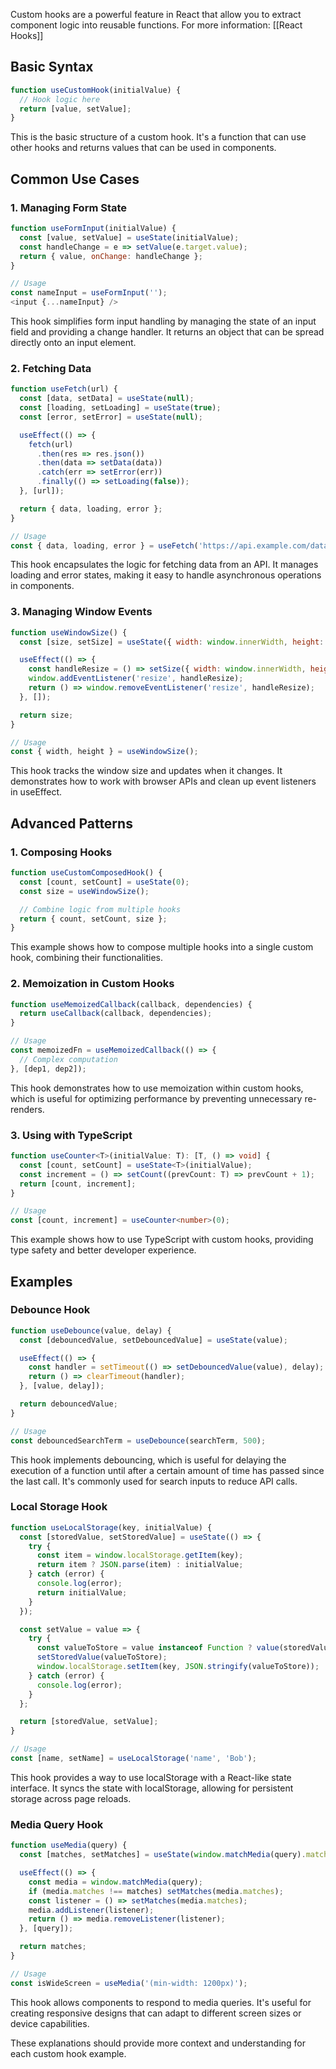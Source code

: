 Custom hooks are a powerful feature in React that allow you to extract component logic into reusable functions. For more information: [[React Hooks]]

## Basic Syntax

```javascript
function useCustomHook(initialValue) {
  // Hook logic here
  return [value, setValue];
}
```
This is the basic structure of a custom hook. It's a function that can use other hooks and returns values that can be used in components.

## Common Use Cases

### 1. Managing Form State
```javascript
function useFormInput(initialValue) {
  const [value, setValue] = useState(initialValue);
  const handleChange = e => setValue(e.target.value);
  return { value, onChange: handleChange };
}

// Usage
const nameInput = useFormInput('');
<input {...nameInput} />
```
This hook simplifies form input handling by managing the state of an input field and providing a change handler. It returns an object that can be spread directly onto an input element.

### 2. Fetching Data
```javascript
function useFetch(url) {
  const [data, setData] = useState(null);
  const [loading, setLoading] = useState(true);
  const [error, setError] = useState(null);

  useEffect(() => {
    fetch(url)
      .then(res => res.json())
      .then(data => setData(data))
      .catch(err => setError(err))
      .finally(() => setLoading(false));
  }, [url]);

  return { data, loading, error };
}

// Usage
const { data, loading, error } = useFetch('https://api.example.com/data');
```
This hook encapsulates the logic for fetching data from an API. It manages loading and error states, making it easy to handle asynchronous operations in components.

### 3. Managing Window Events
```javascript
function useWindowSize() {
  const [size, setSize] = useState({ width: window.innerWidth, height: window.innerHeight });

  useEffect(() => {
    const handleResize = () => setSize({ width: window.innerWidth, height: window.innerHeight });
    window.addEventListener('resize', handleResize);
    return () => window.removeEventListener('resize', handleResize);
  }, []);

  return size;
}

// Usage
const { width, height } = useWindowSize();
```
This hook tracks the window size and updates when it changes. It demonstrates how to work with browser APIs and clean up event listeners in useEffect.

## Advanced Patterns

### 1. Composing Hooks
```javascript
function useCustomComposedHook() {
  const [count, setCount] = useState(0);
  const size = useWindowSize();

  // Combine logic from multiple hooks
  return { count, setCount, size };
}
```
This example shows how to compose multiple hooks into a single custom hook, combining their functionalities.

### 2. Memoization in Custom Hooks
```javascript
function useMemoizedCallback(callback, dependencies) {
  return useCallback(callback, dependencies);
}

// Usage
const memoizedFn = useMemoizedCallback(() => {
  // Complex computation
}, [dep1, dep2]);
```
This hook demonstrates how to use memoization within custom hooks, which is useful for optimizing performance by preventing unnecessary re-renders.

### 3. Using with TypeScript
```typescript
function useCounter<T>(initialValue: T): [T, () => void] {
  const [count, setCount] = useState<T>(initialValue);
  const increment = () => setCount((prevCount: T) => prevCount + 1);
  return [count, increment];
}

// Usage
const [count, increment] = useCounter<number>(0);
```
This example shows how to use TypeScript with custom hooks, providing type safety and better developer experience.

## Examples

### Debounce Hook
```javascript
function useDebounce(value, delay) {
  const [debouncedValue, setDebouncedValue] = useState(value);

  useEffect(() => {
    const handler = setTimeout(() => setDebouncedValue(value), delay);
    return () => clearTimeout(handler);
  }, [value, delay]);

  return debouncedValue;
}

// Usage
const debouncedSearchTerm = useDebounce(searchTerm, 500);
```
This hook implements debouncing, which is useful for delaying the execution of a function until after a certain amount of time has passed since the last call. It's commonly used for search inputs to reduce API calls.

### Local Storage Hook
```javascript
function useLocalStorage(key, initialValue) {
  const [storedValue, setStoredValue] = useState(() => {
    try {
      const item = window.localStorage.getItem(key);
      return item ? JSON.parse(item) : initialValue;
    } catch (error) {
      console.log(error);
      return initialValue;
    }
  });

  const setValue = value => {
    try {
      const valueToStore = value instanceof Function ? value(storedValue) : value;
      setStoredValue(valueToStore);
      window.localStorage.setItem(key, JSON.stringify(valueToStore));
    } catch (error) {
      console.log(error);
    }
  };

  return [storedValue, setValue];
}

// Usage
const [name, setName] = useLocalStorage('name', 'Bob');
```
This hook provides a way to use localStorage with a React-like state interface. It syncs the state with localStorage, allowing for persistent storage across page reloads.

### Media Query Hook
```javascript
function useMedia(query) {
  const [matches, setMatches] = useState(window.matchMedia(query).matches);

  useEffect(() => {
    const media = window.matchMedia(query);
    if (media.matches !== matches) setMatches(media.matches);
    const listener = () => setMatches(media.matches);
    media.addListener(listener);
    return () => media.removeListener(listener);
  }, [query]);

  return matches;
}

// Usage
const isWideScreen = useMedia('(min-width: 1200px)');
```
This hook allows components to respond to media queries. It's useful for creating responsive designs that can adapt to different screen sizes or device capabilities.

These explanations should provide more context and understanding for each custom hook example.
